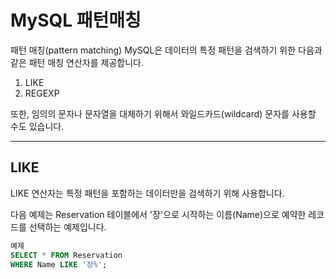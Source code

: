 
# MySQL 패턴매칭
패턴 매칭(pattern matching)
MySQL은 데이터의 특정 패턴을 검색하기 위한 다음과 같은 패턴 매칭 연산자를 제공합니다.

1. LIKE
2. REGEXP

또한, 임의의 문자나 문자열을 대체하기 위해서 와일드카드(wildcard) 문자를 사용할 수도 있습니다.
___

## LIKE
LIKE 연산자는 특정 패턴을 포함하는 데이터만을 검색하기 위해 사용합니다.

다음 예제는 Reservation 테이블에서 '장'으로 시작하는 이름(Name)으로 예약한 레코드를 선택하는 예제입니다.

```sql
예제
SELECT * FROM Reservation
WHERE Name LIKE '장%';
```